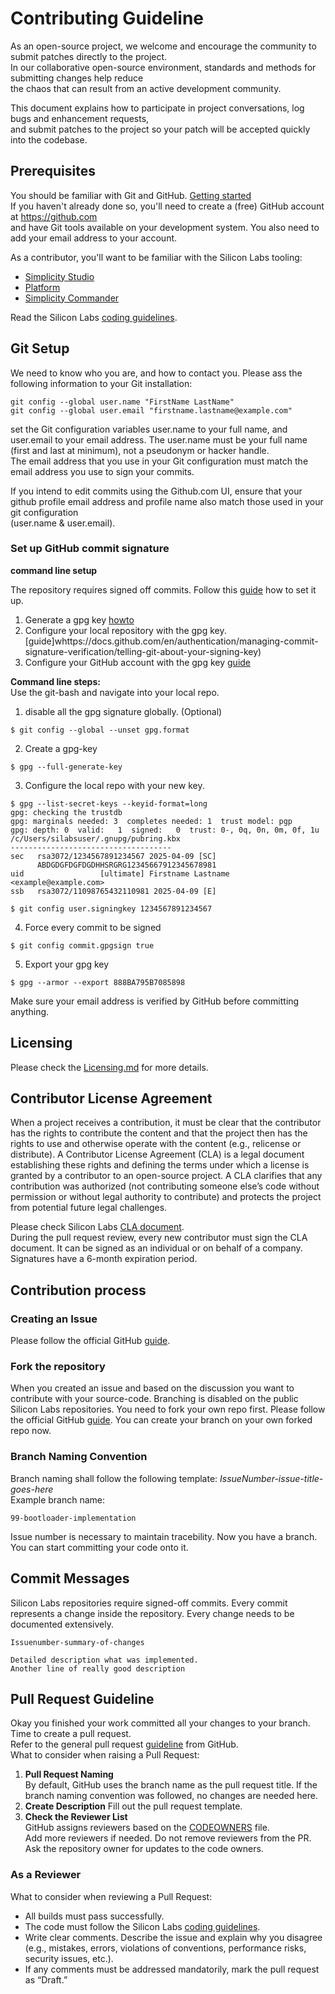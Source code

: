 # Contributing Guideline
As an open-source project, we welcome and encourage the community to submit patches directly to the project.  
In our collaborative open-source environment, standards and methods for submitting changes help reduce  
the chaos that can result from an active development community.

This document explains how to participate in project conversations, log bugs and enhancement requests,  
and submit patches to the project so your patch will be accepted quickly into the codebase.

## Prerequisites
You should be familiar with Git and GitHub. [Getting started](https://docs.github.com/en/get-started)  
If you haven't already done so, you'll need to create a (free) GitHub account at https://github.com  
and have Git tools available on your development system. You also need to add your email address to your account.

As a contributor, you'll want to be familiar with the Silicon Labs tooling:
- [Simplicity Studio](https://docs.silabs.com/simplicity-studio-5-users-guide/latest/ss-5-users-guide-overview/)  
- [Platform](https://docs.silabs.com/gecko-platform/latest/platform-overview/)  
- [Simplicity Commander](https://docs.silabs.com/simplicity-commander/latest/simplicity-commander-start/)  

Read the Silicon Labs [coding guidelines](https://github.com/SiliconLabsSoftware/agreements-and-guidelines/blob/main/coding_standard.md).  
## Git Setup
We need to know who you are, and how to contact you. Please ass the following information to your Git installation:
```
git config --global user.name "FirstName LastName"
git config --global user.email "firstname.lastname@example.com"
```
set the Git configuration variables user.name to your full name, and user.email to your email address.
The user.name must be your full name (first and last at minimum), not a pseudonym or hacker handle.  
The email address that you use in your Git configuration must match the email address you use to sign your commits.  

If you intend to edit commits using the Github.com UI, ensure that your github profile email address and profile name also match those used in your git configuration  
(user.name & user.email).

### Set up GitHub commit signature

**command line setup**

The repository requires signed off commits. Follow this [guide](https://docs.github.com/en/authentication/managing-commit-signature-verification/signing-commits) how to set it up.
1. Generate a gpg key [howto](https://docs.github.com/en/authentication/managing-commit-signature-verification/generating-a-new-gpg-key)
2. Configure your local repository with the gpg key. [guide]whttps://docs.github.com/en/authentication/managing-commit-signature-verification/telling-git-about-your-signing-key)
3. Configure your GitHub account with the gpg key [guide](https://docs.github.com/en/authentication/managing-commit-signature-verification/associating-an-email-with-your-gpg-key)

**Command line steps:**  
Use the git-bash and navigate into your local repo.
1. disable all the gpg signature globally. (Optional)
```
$ git config --global --unset gpg.format
```
2. Create a gpg-key
```
$ gpg --full-generate-key
```
3. Configure the local repo with your new key.
```
$ gpg --list-secret-keys --keyid-format=long
gpg: checking the trustdb
gpg: marginals needed: 3  completes needed: 1  trust model: pgp
gpg: depth: 0  valid:   1  signed:   0  trust: 0-, 0q, 0n, 0m, 0f, 1u
/c/Users/silabsuser/.gnupg/pubring.kbx
------------------------------------
sec   rsa3072/1234567891234567 2025-04-09 [SC]
      ABDGDGFDGFDGDHHSRGRG12345667912345678981
uid                 [ultimate] Firstname Lastname <example@example.com>
ssb   rsa3072/11098765432110981 2025-04-09 [E]

$ git config user.signingkey 1234567891234567
```
4. Force every commit to be signed
```
$ git config commit.gpgsign true
```
5. Export your gpg key
```
$ gpg --armor --export 888BA795B7085898
```
Make sure your email address is verified by GitHub before committing anything.

## Licensing
Please check the [Licensing.md](../LICENSE.md) for more details.

## Contributor License Agreement
When a project receives a contribution, it must be clear that the contributor has the rights to contribute the content and that the project then has the rights to use and otherwise operate with the content (e.g., relicense or distribute). A Contributor License Agreement (CLA) is a legal document establishing these rights and defining the terms under which a license is granted by a contributor to an open-source project. A CLA clarifies that any contribution was authorized (not contributing someone else’s code without permission or without legal authority to contribute) and protects the project from potential future legal challenges.

Please check Silicon Labs [CLA document](https://github.com/SiliconLabsSoftware/agreements-and-guidelines/blob/main/contributor_license_agreement.md).  
During the pull request review, every new contributor must sign the CLA document. It can be signed as an individual or on behalf of a company.  
Signatures have a 6-month expiration period.

## Contribution process
### Creating an Issue
Please follow the official GitHub [guide](https://opensource.guide/how-to-contribute/#opening-an-issue).

### Fork the repository
When you created an issue and based on the discussion you want to contribute with your source-code.
Branching is disabled on the public Silicon Labs repositories. You need to fork your own repo first.
Please follow the official GitHub [guide](https://docs.github.com/en/get-started/exploring-projects-on-github/contributing-to-a-project).
You can create your branch on your own forked repo now.

### Branch Naming Convention
Branch naming shall follow the following template: *IssueNumber-issue-title-goes-here*  
Example branch name:
```
99-bootloader-implementation
```
Issue number is necessary to maintain tracebility.
Now you have a branch. You can start committing your code onto it.

## Commit Messages

Silicon Labs repositories require signed-off commits.
Every commit represents a change inside the repository. Every change needs to be documented extensively.  
```
Issuenumber-summary-of-changes

Detailed description what was implemented.
Another line of really good description
```

## Pull Request Guideline
Okay you finished your work committed all your changes to your branch. Time to create a pull request.  
Refer to the general pull request [guideline](https://opensource.guide/how-to-contribute/#opening-a-pull-request) from GitHub.  
What to consider when raising a Pull Request:  
1. **Pull Request Naming**  
   By default, GitHub uses the branch name as the pull request title. If the branch naming convention was followed, no changes are needed here.
2. **Create Description**
   Fill out the pull request template.
3. **Check the Reviewer List**  
   GitHub assigns reviewers based on the [CODEOWNERS](CODEOWNERS) file.  
   Add more reviewers if needed. Do not remove reviewers from the PR. Ask the repository owner for updates to the code owners.

### As a Reviewer

What to consider when reviewing a Pull Request:

- All builds must pass successfully.
- The code must follow the Silicon Labs [coding guidelines](https://github.com/SiliconLabsSoftware/agreements-and-guidelines/blob/main/coding_standard.md).
- Write clear comments. Describe the issue and explain why you disagree (e.g., mistakes, errors, violations of conventions, performance risks, security issues, etc.).
- If any comments must be addressed mandatorily, mark the pull request as “Draft.”